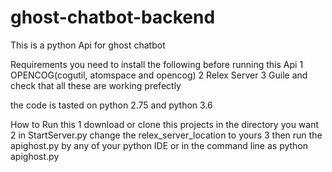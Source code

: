 # ghost-chatbot-backend

This is a python Api for ghost chatbot 


Requirements
you need to install the following before running this Api
1 OPENCOG(cogutil, atomspace and opencog)
2 Relex Server
3 Guile
and check that all these are working prefectly

the code is tasted on python 2.75 and python 3.6


How to Run this
1 download or clone this projects in the directory you want
2 in StartServer.py change the relex_server_location to yours
3 then run the apighost.py by any of your python IDE
   or in the command line as 
   python apighost.py